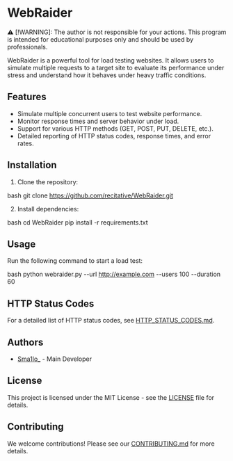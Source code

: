 # WebRaider

⚠️ [!WARNING]: The author is not responsible for your actions. This program is intended for educational purposes only and should be used by professionals.

WebRaider is a powerful tool for load testing websites. It allows users to simulate multiple requests to a target site to evaluate its performance under stress and understand how it behaves under heavy traffic conditions.

## Features

- Simulate multiple concurrent users to test website performance.
- Monitor response times and server behavior under load.
- Support for various HTTP methods (GET, POST, PUT, DELETE, etc.).
- Detailed reporting of HTTP status codes, response times, and error rates.

## Installation

1. Clone the repository:

bash
   git clone https://github.com/recitative/WebRaider.git


2. Install dependencies:

bash
   cd WebRaider
   pip install -r requirements.txt


## Usage

Run the following command to start a load test:

bash
python webraider.py --url http://example.com --users 100 --duration 60


## HTTP Status Codes

For a detailed list of HTTP status codes, see [HTTP_STATUS_CODES.md](HTTP_STATUS_CODES.md).

## Authors

- [Sma1lo_](https://github.com/Sma1lo) - Main Developer

## License

This project is licensed under the MIT License - see the [LICENSE](LICENSE) file for details.

## Contributing

We welcome contributions! Please see our [CONTRIBUTING.md](CONTRIBUTING.md) for more details.